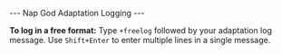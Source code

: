 --- Nap God Adaptation Logging ---

**To log in a free format:** Type `+freelog` followed by your adaptation log message. Use `Shift+Enter` to enter multiple lines in a single message.
